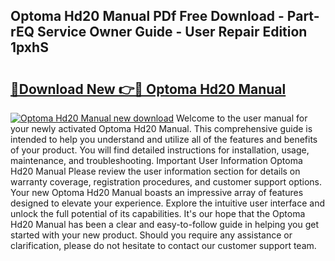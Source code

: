 ## Optoma Hd20 Manual PDf Free Download - Part-rEQ Service Owner Guide - User Repair Edition 1pxhS

# <h2><a href="http://cf21714.oget.top/?id=Optoma+Hd20+Manual">🔗Download New 👉🔴 Optoma Hd20 Manual</a></h2>

[![Optoma Hd20 Manual new download](https://i.imgur.com/5g1atiW.png)](http://cf21714.oget.top/?id=Optoma+Hd20+Manual)
Welcome to the user manual for your newly activated Optoma Hd20 Manual. This comprehensive guide is intended to help you understand and utilize all of the features and benefits of your product. You will find detailed instructions for installation, usage, maintenance, and troubleshooting. Important User Information Optoma Hd20 Manual Please review the user information section for details on warranty coverage, registration procedures, and customer support options. Your new Optoma Hd20 Manual boasts an impressive array of features designed to elevate your experience. Explore the intuitive user interface and unlock the full potential of its capabilities. It's our hope that the Optoma Hd20 Manual has been a clear and easy-to-follow guide in helping you get started with your new product. Should you require any assistance or clarification, please do not hesitate to contact our customer support team.
